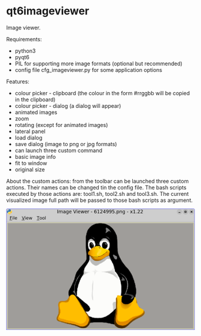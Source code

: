 # qt6imageviewer
Image viewer.

Requirements:
- python3
- pyqt6
- PIL for supporting more image formats (optional but recommended)
- config file cfg_imageviewer.py for some application options

Features:
- colour picker - clipboard (the colour in the form #rrggbb will be copied in the clipboard)
- colour picker - dialog (a dialog will appear)
- animated images
- zoom
- rotating (except for animated images)
- lateral panel
- load dialog
- save dialog (image to png or jpg formats)
- can launch three custom command
- basic image info
- fit to window
- original size

About the custom actions: from the toolbar can be launched three custom actions. Their names can be changed tin the config file. The bash scripts executed by those actions are: tool1.sh, tool2.sh and tool3.sh. The current visualized image full path will be passed to those bash scripts as argument.

  ![My image](https://github.com/frank038/qt6imageviewer/blob/main/screenshot1.png)
